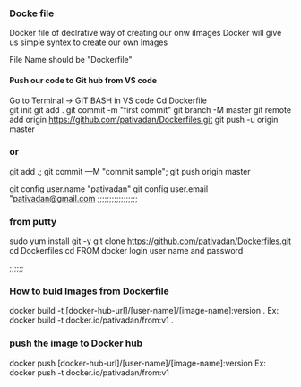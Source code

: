 ### Docke file 
Docker file of declrative way of creating our onw iImages 
Docker will give us simple syntex to create our own Images


File Name should be "Dockerfile"


#### Push our code to Git hub from VS code
Go to Terminal -> GIT BASH in VS code
Cd Dockerfile\
git init
git add .
git commit -m "first commit"
git branch -M master
git remote add origin https://github.com/pativadan/Dockerfiles.git
git push -u origin master
### or 
git add .; git commit —M "commit sample"; git push origin master

git config user.name "pativadan"
git config user.email "pativadan@gmail.com
;;;;;;;;;;;;;;;;;
### from putty 

sudo yum install git -y
 git clone  https://github.com/pativadan/Dockerfiles.git
 cd Dockerfiles
 cd FROM
 docker login 
 user name 
 and password 

;;;;;;

### How to buld Images from Dockerfile
docker build -t [docker-hub-url]/[user-name]/[image-name]:version .
Ex: docker build -t docker.io/pativadan/from:v1 .
### push the image to Docker hub
docker push [docker-hub-url]/[user-name]/[image-name]:version
Ex: docker push -t docker.io/pativadan/from:v1 
